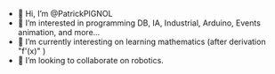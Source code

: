 - 👋 Hi, I’m @PatrickPIGNOL
- 👀 I’m interested in programming DB, IA, Industrial, Arduino, Events animation, and more...
- 🌱 I’m currently interesting on learning mathematics (after derivation "f'(x)" )
- 💞️ I’m looking to collaborate on robotics.


<!---
- 📫 How to reach me ...
PatrickPIGNOL/PatrickPIGNOL is a ✨ special ✨ repository because its `README.md` (this file) appears on your GitHub profile.
You can click the Preview link to take a look at your changes.
--->
